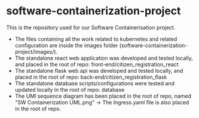 # software-containerization-project
This is the repository used for our Software Containerisation project.

- The files containing all the work related to kubernetes and related configuration are inside the images folder (software-containerization-project/images/).
- The standalone react web application was developed and tested locally, and placed in the root of repo: front-end/citizen_registration_react
- The standalone flask web api was developed and tested locally, and placed in the root of repo: back-end/citizen_registration_flask
- The standalone database scripts/configurations were tested and updated locally in the root of repo: database
- The UMl sequence diagram has been placed in the root of repo, named "SW Containerization UML.png"
-> The Ingress.yaml file is also placed in the root of repo.
